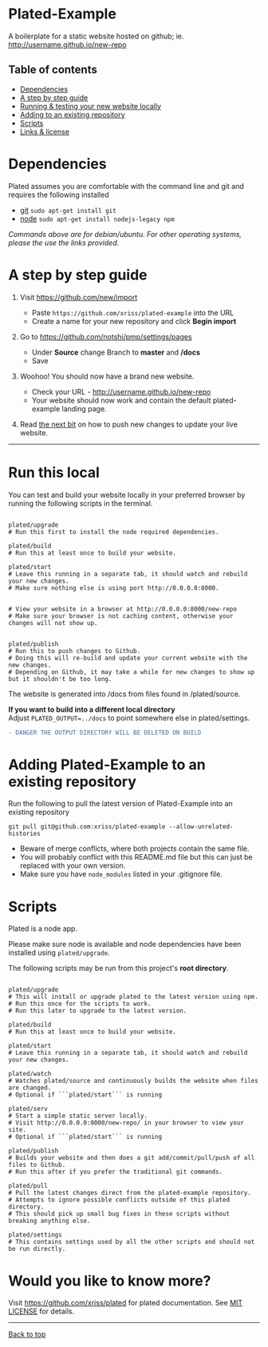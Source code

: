 # Plated-Example

A boilerplate for a static website hosted on github; ie. http://username.github.io/new-repo

## Table of contents
  - [Dependencies](#dependencies)
  - [A step by step guide](#a-step-by-step-guide)
  - [Running & testing your new website locally](#run-this-local)
  - [Adding to an existing repository](#adding-plated-example-to-an-existing-repository)
  - [Scripts](#scripts)
  - [Links & license](#would-you-like-to-know-more)

# Dependencies

Plated assumes you are comfortable with the command line and git and requires the following installed

- [git](https://git-scm.com/downloads) ```sudo apt-get install git```
- [node](https://nodejs.org) ```sudo apt-get install nodejs-legacy npm```

_Commands above are for debian/ubuntu. For other operating systems, please the use the links provided._

# A step by step guide

1. Visit https://github.com/new/import
   - Paste `https://github.com/xriss/plated-example` into the URL
   - Create a name for your new repository and click **Begin import**
    
2. Go to https://github.com/notshi/pmp/settings/pages
    - Under **Source** change Branch to **master** and **/docs**
    - Save

3. Woohoo! You should now have a brand new website.
    - Check your URL - http://username.github.io/new-repo
    - Your website should now work and contain the default plated-example landing page.

4. Read [the next bit](#run-this-local) on how to push new changes to update your live website.
    
---


# Run this local

You can test and build your website locally in your preferred browser by running the following scripts in the terminal.   
    
```shell

plated/upgrade	
# Run this first to install the node required dependencies.

plated/build
# Run this at least once to build your website.

plated/start
# Leave this running in a separate tab, it should watch and rebuild your new changes.
# Make sure nothing else is using port http://0.0.0.0:8000.


# View your website in a browser at http://0.0.0.0:8000/new-repo
# Make sure your browser is not caching content, otherwise your changes will not show up.


plated/publish
# Run this to push changes to Github.
# Doing this will re-build and update your current website with the new changes.
# Depending on Github, it may take a while for new changes to show up but it shouldn't be too long.

```


The website is generated into /docs from files found in /plated/source.

**If you want to build into a different local directory**  
Adjust ```PLATED_OUTPUT=../docs``` to point somewhere else in plated/settings.


```diff
- DANGER THE OUTPUT DIRECTORY WILL BE DELETED ON BUILD
```


# Adding Plated-Example to an existing repository

Run the following to pull the latest version of Plated-Example into an existing repository

`git pull git@github.com:xriss/plated-example --allow-unrelated-histories`

  - Beware of merge conflicts, where both projects contain the same file.
  - You will probably conflict with this README.md file but this can just be replaced with your own version.
  - Make sure you have ```node_modules``` listed in your .gitignore file.
    


# Scripts

Plated is a node app.

Please make sure node is available and node dependencies have been installed using ```plated/upgrade```.

The following scripts may be run from this project's **root directory**.

```shell

plated/upgrade	
# This will install or upgrade plated to the latest version using npm.
# Run this once for the scripts to work.
# Run this later to upgrade to the latest version.

plated/build
# Run this at least once to build your website.

plated/start
# Leave this running in a separate tab, it should watch and rebuild your new changes.

plated/watch
# Watches plated/source and continuously builds the website when files are changed.
# Optional if ```plated/start``` is running

plated/serv
# Start a simple static server locally.
# Visit http://0.0.0.0:8000/new-repo/ in your browser to view your site.
# Optional if ```plated/start``` is running

plated/publish
# Builds your website and then does a git add/commit/pull/push of all files to Github.
# Run this after if you prefer the traditional git commands.

plated/pull
# Pull the latest changes direct from the plated-example repository.
# Attempts to ignore possible conflicts outside of this plated directory.
# This should pick up small bug fixes in these scripts without breaking anything else.

plated/settings
# This contains settings used by all the other scripts and should not be run directly.

```


# Would you like to know more?

Visit https://github.com/xriss/plated for plated documentation. See [MIT LICENSE](https://github.com/xriss/plated-example/blob/master/plated/LICENSE.md) for details.

---

[Back to top](#plated-example)
